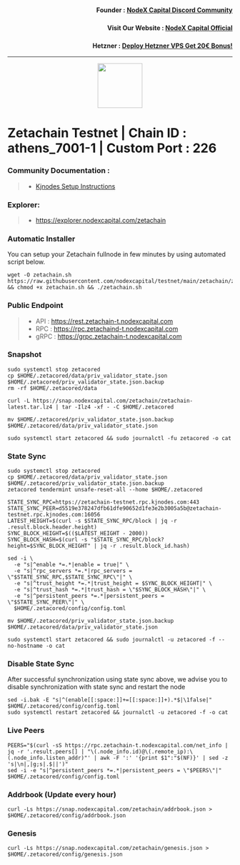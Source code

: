 <h3><p style="font-size:14px" align="right">Founder :
<a href="https://discord.gg/bDUAwZhqBb" target="_blank">NodeX Capital Discord Community</a></p></h3>
<h3><p style="font-size:14px" align="right">Visit Our Website :
<a href="https://nodexcapital.com" target="_blank">NodeX Capital Official</a></p></h3>
<h3><p style="font-size:14px" align="right">Hetzner :
<a href="https://hetzner.cloud/?ref=bMTVi7dcwSgA" target="_blank">Deploy Hetzner VPS Get 20€ Bonus!</a></h3>
<hr>

<p align="center">
  <img height="100" height="auto" src="https://www.zetachain.com/img/logos/zetachain-logo.svg">
</p>

# Zetachain Testnet | Chain ID : athens_7001-1 | Custom Port : 226

### Community Documentation :
>- [Kjnodes Setup Instructions](https://services.kjnodes.com/testnet/zetachain/)

### Explorer:
>-  https://explorer.nodexcapital.com/zetachain

### Automatic Installer
You can setup your Zetachain fullnode in few minutes by using automated script below.
```
wget -O zetachain.sh https://raw.githubusercontent.com/nodexcapital/testnet/main/zetachain/zetachain.sh && chmod +x zetachain.sh && ./zetachain.sh
```
### Public Endpoint

>- API : https://rest.zetachain-t.nodexcapital.com
>- RPC : https://rpc.zetachaind-t.nodexcapital.com
>- gRPC : https://grpc.zetachain-t.nodexcapital.com

### Snapshot
```
sudo systemctl stop zetacored
cp $HOME/.zetacored/data/priv_validator_state.json $HOME/.zetacored/priv_validator_state.json.backup
rm -rf $HOME/.zetacored/data

curl -L https://snap.nodexcapital.com/zetachain/zetachain-latest.tar.lz4 | tar -Ilz4 -xf - -C $HOME/.zetacored

mv $HOME/.zetacored/priv_validator_state.json.backup $HOME/.zetacored/data/priv_validator_state.json

sudo systemctl start zetacored && sudo journalctl -fu zetacored -o cat
```

### State Sync
```
sudo systemctl stop zetacored
cp $HOME/.zetacored/data/priv_validator_state.json $HOME/.zetacored/priv_validator_state.json.backup
zetacored tendermint unsafe-reset-all --home $HOME/.zetacored

STATE_SYNC_RPC=https://zetachain-testnet.rpc.kjnodes.com:443
STATE_SYNC_PEER=d5519e378247dfb61dfe90652d1fe3e2b3005a5b@zetachain-testnet.rpc.kjnodes.com:16056
LATEST_HEIGHT=$(curl -s $STATE_SYNC_RPC/block | jq -r .result.block.header.height)
SYNC_BLOCK_HEIGHT=$(($LATEST_HEIGHT - 2000))
SYNC_BLOCK_HASH=$(curl -s "$STATE_SYNC_RPC/block?height=$SYNC_BLOCK_HEIGHT" | jq -r .result.block_id.hash)

sed -i \
  -e "s|^enable *=.*|enable = true|" \
  -e "s|^rpc_servers *=.*|rpc_servers = \"$STATE_SYNC_RPC,$STATE_SYNC_RPC\"|" \
  -e "s|^trust_height *=.*|trust_height = $SYNC_BLOCK_HEIGHT|" \
  -e "s|^trust_hash *=.*|trust_hash = \"$SYNC_BLOCK_HASH\"|" \
  -e "s|^persistent_peers *=.*|persistent_peers = \"$STATE_SYNC_PEER\"|" \
  $HOME/.zetacored/config/config.toml

mv $HOME/.zetacored/priv_validator_state.json.backup $HOME/.zetacored/data/priv_validator_state.json

sudo systemctl start zetacored && sudo journalctl -u zetacored -f --no-hostname -o cat
```

### Disable State Sync 
After successful synchronization using state sync above, we advise you to disable synchronization with state sync and restart the node
```
sed -i.bak -E "s|^(enable[[:space:]]+=[[:space:]]+).*$|\1false|" $HOME/.zetacored/config/config.toml
sudo systemctl restart zetacored && journalctl -u zetacored -f -o cat
```

### Live Peers
```
PEERS="$(curl -sS https://rpc.zetachain-t.nodexcapital.com/net_info | jq -r '.result.peers[] | "\(.node_info.id)@\(.remote_ip):\(.node_info.listen_addr)"' | awk -F ':' '{print $1":"$(NF)}' | sed -z 's|\n|,|g;s|.$||')"
sed -i -e "s|^persistent_peers *=.*|persistent_peers = \"$PEERS\"|" $HOME/.zetacored/config/config.toml
```
### Addrbook (Update every hour)
```
curl -Ls https://snap.nodexcapital.com/zetachain/addrbook.json > $HOME/.zetacored/config/addrbook.json
```
### Genesis
```
curl -Ls https://snap.nodexcapital.com/zetachain/genesis.json > $HOME/.zetacored/config/genesis.json
```